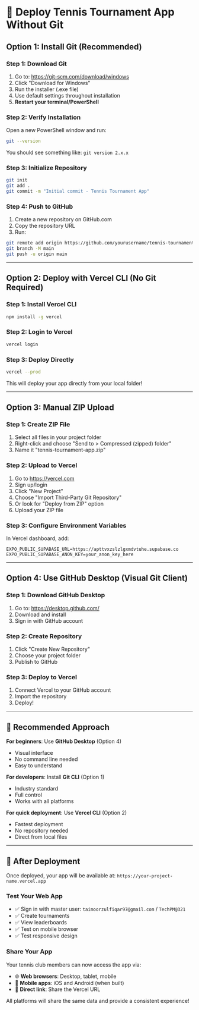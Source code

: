 # 🚀 Deploy Tennis Tournament App Without Git

## Option 1: Install Git (Recommended)

### Step 1: Download Git
1. Go to: https://git-scm.com/download/windows
2. Click "Download for Windows"
3. Run the installer (.exe file)
4. Use default settings throughout installation
5. **Restart your terminal/PowerShell**

### Step 2: Verify Installation
Open a new PowerShell window and run:
```bash
git --version
```
You should see something like: `git version 2.x.x`

### Step 3: Initialize Repository
```bash
git init
git add .
git commit -m "Initial commit - Tennis Tournament App"
```

### Step 4: Push to GitHub
1. Create a new repository on GitHub.com
2. Copy the repository URL
3. Run:
```bash
git remote add origin https://github.com/yourusername/tennis-tournament-app.git
git branch -M main
git push -u origin main
```

---

## Option 2: Deploy with Vercel CLI (No Git Required)

### Step 1: Install Vercel CLI
```bash
npm install -g vercel
```

### Step 2: Login to Vercel
```bash
vercel login
```

### Step 3: Deploy Directly
```bash
vercel --prod
```

This will deploy your app directly from your local folder!

---

## Option 3: Manual ZIP Upload

### Step 1: Create ZIP File
1. Select all files in your project folder
2. Right-click and choose "Send to > Compressed (zipped) folder"
3. Name it "tennis-tournament-app.zip"

### Step 2: Upload to Vercel
1. Go to https://vercel.com
2. Sign up/login
3. Click "New Project"
4. Choose "Import Third-Party Git Repository" 
5. Or look for "Deploy from ZIP" option
6. Upload your ZIP file

### Step 3: Configure Environment Variables
In Vercel dashboard, add:
```
EXPO_PUBLIC_SUPABASE_URL=https://apttvxzslzlgxmdvtuhe.supabase.co
EXPO_PUBLIC_SUPABASE_ANON_KEY=your_anon_key_here
```

---

## Option 4: Use GitHub Desktop (Visual Git Client)

### Step 1: Download GitHub Desktop
1. Go to: https://desktop.github.com/
2. Download and install
3. Sign in with GitHub account

### Step 2: Create Repository
1. Click "Create New Repository"
2. Choose your project folder
3. Publish to GitHub

### Step 3: Deploy to Vercel
1. Connect Vercel to your GitHub account
2. Import the repository
3. Deploy!

---

## 🎯 Recommended Approach

**For beginners**: Use **GitHub Desktop** (Option 4)
- Visual interface
- No command line needed
- Easy to understand

**For developers**: Install **Git CLI** (Option 1)
- Industry standard
- Full control
- Works with all platforms

**For quick deployment**: Use **Vercel CLI** (Option 2)
- Fastest deployment
- No repository needed
- Direct from local files

---

## 🔧 After Deployment

Once deployed, your app will be available at:
`https://your-project-name.vercel.app`

### Test Your Web App
- ✅ Sign in with master user: `taimoorzulfiqar97@gmail.com` / `TechPM@321`
- ✅ Create tournaments
- ✅ View leaderboards
- ✅ Test on mobile browser
- ✅ Test responsive design

### Share Your App
Your tennis club members can now access the app via:
- 🌐 **Web browsers**: Desktop, tablet, mobile
- 📱 **Mobile apps**: iOS and Android (when built)
- 🔗 **Direct link**: Share the Vercel URL

All platforms will share the same data and provide a consistent experience!

